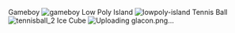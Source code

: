 Gameboy
![gameboy](https://github.com/user-attachments/assets/8a014806-33f3-4fdf-8739-fb88ead6b779)
Low Poly Island
![lowpoly-island](https://github.com/user-attachments/assets/37996dad-4c29-45a3-a151-3e9d086be465)
Tennis Ball
![tennisball_2](https://github.com/user-attachments/assets/b3a4ffc0-97bf-4453-8950-cb41bcecac1b)
Ice Cube
![Uploading glacon.png…]()





